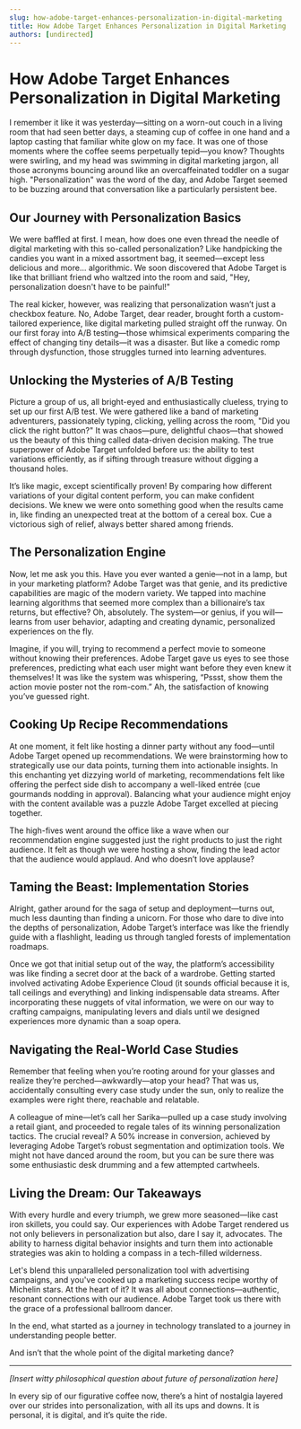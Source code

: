 ```yaml
---
slug: how-adobe-target-enhances-personalization-in-digital-marketing
title: How Adobe Target Enhances Personalization in Digital Marketing
authors: [undirected]
---
```



# How Adobe Target Enhances Personalization in Digital Marketing

I remember it like it was yesterday—sitting on a worn-out couch in a living room that had seen better days, a steaming cup of coffee in one hand and a laptop casting that familiar white glow on my face. It was one of those moments where the coffee seems perpetually tepid—you know? Thoughts were swirling, and my head was swimming in digital marketing jargon, all those acronyms bouncing around like an overcaffeinated toddler on a sugar high. "Personalization" was the word of the day, and Adobe Target seemed to be buzzing around that conversation like a particularly persistent bee.

## Our Journey with Personalization Basics

We were baffled at first. I mean, how does one even thread the needle of digital marketing with this so-called personalization? Like handpicking the candies you want in a mixed assortment bag, it seemed—except less delicious and more... algorithmic. We soon discovered that Adobe Target is like that brilliant friend who waltzed into the room and said, "Hey, personalization doesn't have to be painful!" 

The real kicker, however, was realizing that personalization wasn’t just a checkbox feature. No, Adobe Target, dear reader, brought forth a custom-tailored experience, like digital marketing pulled straight off the runway. On our first foray into A/B testing—those whimsical experiments comparing the effect of changing tiny details—it was a disaster. But like a comedic romp through dysfunction, those struggles turned into learning adventures.

## Unlocking the Mysteries of A/B Testing

Picture a group of us, all bright-eyed and enthusiastically clueless, trying to set up our first A/B test. We were gathered like a band of marketing adventurers, passionately typing, clicking, yelling across the room, "Did you click the right button?" It was chaos—pure, delightful chaos—that showed us the beauty of this thing called data-driven decision making. The true superpower of Adobe Target unfolded before us: the ability to test variations efficiently, as if sifting through treasure without digging a thousand holes.

It’s like magic, except scientifically proven! By comparing how different variations of your digital content perform, you can make confident decisions. We knew we were onto something good when the results came in, like finding an unexpected treat at the bottom of a cereal box. Cue a victorious sigh of relief, always better shared among friends.

## The Personalization Engine

Now, let me ask you this. Have you ever wanted a genie—not in a lamp, but in your marketing platform? Adobe Target was that genie, and its predictive capabilities are magic of the modern variety. We tapped into machine learning algorithms that seemed more complex than a billionaire’s tax returns, but effective? Oh, absolutely. The system—or genius, if you will—learns from user behavior, adapting and creating dynamic, personalized experiences on the fly.

Imagine, if you will, trying to recommend a perfect movie to someone without knowing their preferences. Adobe Target gave us eyes to see those preferences, predicting what each user might want before they even knew it themselves! It was like the system was whispering, “Pssst, show them the action movie poster not the rom-com.” Ah, the satisfaction of knowing you’ve guessed right.

## Cooking Up Recipe Recommendations

At one moment, it felt like hosting a dinner party without any food—until Adobe Target opened up recommendations. We were brainstorming how to strategically use our data points, turning them into actionable insights. In this enchanting yet dizzying world of marketing, recommendations felt like offering the perfect side dish to accompany a well-liked entrée (cue gourmands nodding in approval). Balancing what your audience might enjoy with the content available was a puzzle Adobe Target excelled at piecing together.

The high-fives went around the office like a wave when our recommendation engine suggested just the right products to just the right audience. It felt as though we were hosting a show, finding the lead actor that the audience would applaud. And who doesn’t love applause?

## Taming the Beast: Implementation Stories

Alright, gather around for the saga of setup and deployment—turns out, much less daunting than finding a unicorn. For those who dare to dive into the depths of personalization, Adobe Target’s interface was like the friendly guide with a flashlight, leading us through tangled forests of implementation roadmaps.

Once we got that initial setup out of the way, the platform’s accessibility was like finding a secret door at the back of a wardrobe. Getting started involved activating Adobe Experience Cloud (it sounds official because it is, tall ceilings and everything) and linking indispensable data streams. After incorporating these nuggets of vital information, we were on our way to crafting campaigns, manipulating levers and dials until we designed experiences more dynamic than a soap opera.

## Navigating the Real-World Case Studies

Remember that feeling when you’re rooting around for your glasses and realize they’re perched—awkwardly—atop your head? That was us, accidentally consulting every case study under the sun, only to realize the examples were right there, reachable and relatable.

A colleague of mine—let’s call her Sarika—pulled up a case study involving a retail giant, and proceeded to regale tales of its winning personalization tactics. The crucial reveal? A 50% increase in conversion, achieved by leveraging Adobe Target’s robust segmentation and optimization tools. We might not have danced around the room, but you can be sure there was some enthusiastic desk drumming and a few attempted cartwheels.

## Living the Dream: Our Takeaways

With every hurdle and every triumph, we grew more seasoned—like cast iron skillets, you could say. Our experiences with Adobe Target rendered us not only believers in personalization but also, dare I say it, advocates. The ability to harness digital behavior insights and turn them into actionable strategies was akin to holding a compass in a tech-filled wilderness.

Let's blend this unparalleled personalization tool with advertising campaigns, and you've cooked up a marketing success recipe worthy of Michelin stars. At the heart of it? It was all about connections—authentic, resonant connections with our audience. Adobe Target took us there with the grace of a professional ballroom dancer.

In the end, what started as a journey in technology translated to a journey in understanding people better. 

And isn’t that the whole point of the digital marketing dance?

---

*[Insert witty philosophical question about future of personalization here]*

In every sip of our figurative coffee now, there’s a hint of nostalgia layered over our strides into personalization, with all its ups and downs. It is personal, it is digital, and it’s quite the ride.